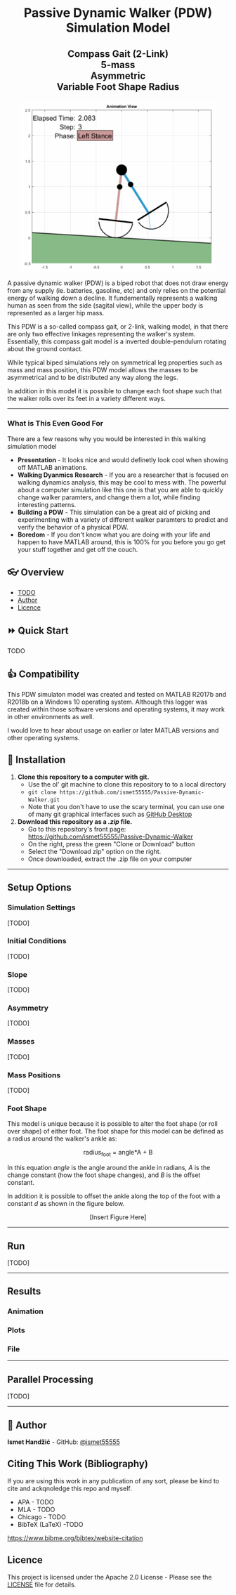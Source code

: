 <h1 align="center">Passive Dynamic Walker (PDW) Simulation Model</h1>
<h2 align="center">Compass Gait (2-Link)<br/>5-mass<br/>Asymmetric<br/>Variable Foot Shape Radius</h2>

<p align="center"><img src="misc/PDW_Demo.gif" width="450"/></p>


A passive dynamic walker (PDW) is a biped robot that does not draw energy from any supply (ie. batteries, gasoline, etc) and only relies on the potential energy of walking down a decline. It fundementally represents a walking human as seen from the side (sagital view), while the upper body is represented as a larger hip mass.

This PDW is a so-called compass gait, or 2-link, walking model, in that there are only two effective linkages representing the walker's system.  Essentially, this compass gait model is a inverted double-pendulum rotating about the ground contact.

While typical biped simulations rely on symmetrical leg properties such as mass and mass position, this PDW model allows the masses to be asymmetrical and to be distributed any way along the legs.  

In addition in this model it is possible to change each foot shape such that the walker rolls over its feet in a variety different ways.

---
### What is This Even Good For
There are a few reasons why you would be interested in this walking simulation model
- **Presentation** - It looks nice and would definetly look cool when showing off MATLAB animations.
- **Walking Dyanmics Research** - If you are a researcher that is focused on walking dynamics analysis, this may be cool to mess with. The powerful about a computer simulation like this one is that you are able to quickly change walker paramters, and change them a lot, while finding interesting patterns.
- **Building a PDW** - This simulation can be a great aid of picking and experimenting with a variety of different walker paramters to predict and verify the behavior of a physical PDW.
- **Boredom** - If you don't know what you are doing with your life and happen to have MATLAB around, this is 100% for you before you go get your stuff together and get off the couch.




## :eyeglasses: Overview
* [TODO](#todo)
* [Author](#bust_in_silhouette-author)
* [Licence](#licence)


## :fast_forward: Quick Start
TODO


## :thumbsup: Compatibility
This PDW simulaton model was created and tested on MATLAB R2017b and R2018b on a Windows 10 operating system. Although this logger was created within those software versions and operating systems, it may work in other environments as well.

I would love to hear about usage on earlier or later MATLAB versions and other operating systems.


## :rocket: Installation
1. **Clone this repository to a computer with git.**
    - Use the ol' git machine to clone this repository to to a local directory
    - `git clone https://github.com/ismet55555/Passive-Dynamic-Walker.git`
    - Note that you don't have to use the scary terminal, you can use one of many git graphical interfaces such as [GitHub Desktop](https://desktop.github.com/)
2. **Download this repository as a _.zip_ file.**
    - Go to this repository's front page: https://github.com/ismet55555/Passive-Dynamic-Walker
    - On the right, press the green "Clone or Download" button
    - Select the "Download zip" option on the right.
    - Once downloaded, extract the .zip file on your computer


---
## Setup Options
### Simulation Settings
[TODO]

### Initial Conditions
[TODO]

### Slope
[TODO]

### Asymmetry
[TODO]

### Masses
[TODO]

### Mass Positions
[TODO]

### Foot Shape
This model is unique because it is possible to alter the foot shape (or roll over shape) of either foot. The foot shape for this model can be defined as a radius around the walker's ankle as:

<p align="center">radius<sub>foot</sub> = angle*A + B</p>

In this equation _angle_ is the angle around the ankle in radians, _A_ is the change constant (how the foot shape changes), and _B_ is the offset constant.

In addition it is possible to offset the ankle along the top of the foot with a constant _d_ as shown in the figure below.

<p align="center">[Insert Figure Here]</p>

---
## Run
[TODO]


---
## Results
### Animation

### Plots

### File

---
## Parallel Processing
[TODO]




---
## :bust_in_silhouette: Author
**Ismet Handžić** - GitHub: [@ismet55555](https://github.com/ismet55555)

## Citing This Work (Bibliography) ##
If you are using this work in any publication of any sort, please be kind to cite and ackqnoledge this repo and myself.
- APA - TODO
- MLA - TODO
- Chicago - TODO
- BibTeX (LaTeX) -TODO

https://www.bibme.org/bibtex/website-citation

## Licence
This project is licensed under the Apache 2.0 License - Please see the [LICENSE](LICENSE) file for details.
